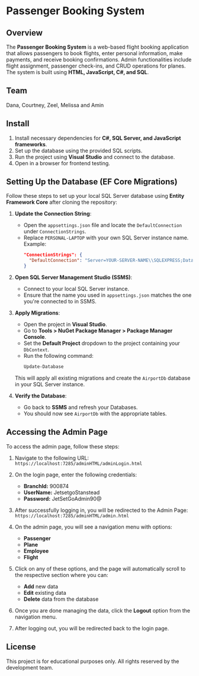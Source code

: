 # Passenger Booking System

## Overview
The **Passenger Booking System** is a web-based flight booking application that allows passengers to book flights, enter personal information, make payments, and receive booking confirmations. Admin functionalities include flight assignment, passenger check-ins, and CRUD operations for planes. The system is built using **HTML, JavaScript, C#, and SQL**.

## Team 
Dana, Courtney, Zeel, Melissa and Amin

## Install
1. Install necessary dependencies for **C#, SQL Server, and JavaScript frameworks**.
2. Set up the database using the provided SQL scripts.
3. Run the project using **Visual Studio** and connect to the database.
4. Open in a browser for frontend testing.
   
   
## Setting Up the Database (EF Core Migrations)
Follow these steps to set up your local SQL Server database using **Entity Framework Core** after cloning the repository:

1. **Update the Connection String**:
   - Open the `appsettings.json` file and locate the `DefaultConnection` under `ConnectionStrings`.
   - Replace `PERSONAL-LAPTOP` with your own SQL Server instance name.
     Example:
     ```json
     "ConnectionStrings": {
       "DefaultConnection": "Server=YOUR-SERVER-NAME\\SQLEXPRESS;Database=AirportDb;Trusted_Connection=True;TrustServerCertificate=True;"
     }
     ```

2. **Open SQL Server Management Studio (SSMS)**:
   - Connect to your local SQL Server instance.
   - Ensure that the name you used in `appsettings.json` matches the one you're connected to in SSMS.

3. **Apply Migrations**:
   - Open the project in **Visual Studio**.
   - Go to **Tools > NuGet Package Manager > Package Manager Console**.
   - Set the **Default Project** dropdown to the project containing your `DbContext`.
   - Run the following command:
     ```powershell
     Update-Database
     ```
   This will apply all existing migrations and create the `AirportDb` database in your SQL Server instance.

4. **Verify the Database**:
   - Go back to **SSMS** and refresh your Databases.
   - You should now see `AirportDb` with the appropriate tables.

## Accessing the Admin Page
To access the admin page, follow these steps:

1. Navigate to the following URL:  
   `https://localhost:7285/adminHTML/adminLogin.html`

2. On the login page, enter the following credentials:
   - **BranchId:** 900874
   - **UserName:** JetsetgoStanstead
   - **Password:** JetSetGoAdmin90@

3. After successfully logging in, you will be redirected to the Admin Page:  
   `https://localhost:7285/adminHTML/admin.html`

4. On the admin page, you will see a navigation menu with options:  
   - **Passenger**  
   - **Plane**  
   - **Employee**  
   - **Flight**  

5. Click on any of these options, and the page will automatically scroll to the respective section where you can:
   - **Add** new data
   - **Edit** existing data
   - **Delete** data from the database

6. Once you are done managing the data, click the **Logout** option from the navigation menu.

7. After logging out, you will be redirected back to the login page.

## License
This project is for educational purposes only. All rights reserved by the development team.

